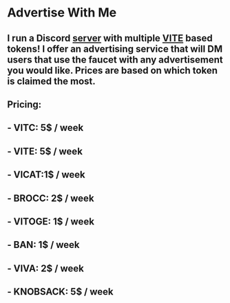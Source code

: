 # **Advertise With Me**

## I run a Discord [server](https://5am.info/5hort/discord) with multiple [VITE](https://vite.org) based tokens! I offer an advertising service that will DM users that use the faucet with any advertisement you would like. Prices are based on which token is claimed the most.
## **Pricing:**
## - VITC: 5$ / week
## - VITE: 5$ / week
## - VICAT:1$ / week
## - BROCC: 2$ / week
## - VITOGE: 1$ / week
## - BAN: 1$ / week
## - VIVA: 2$ / week
## - KNOBSACK: 5$ / week
